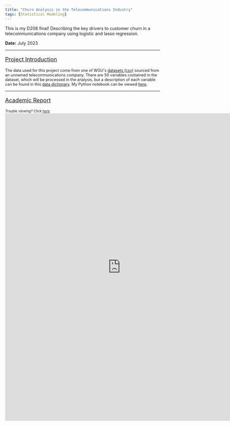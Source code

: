 ```yaml
---
title: "Churn Analysis in the Telecommunications Industry"
tags: [Statistical Modeling]
---
```


This is my D208 final! Describing the key drivers to customer churn in a telecommunications company using 
logistic and lasso regression.

<span style="font-weight:bold;">Date:</span> July 2023

---

<p style="font-size:130%; text-decoration:underline;">Project Introduction</p>
<p style="font-size:90%;">
The data used for this project come from one of WGU's <a href="https://cbhorton6819.github.io/project_files/churn_analysis/churn_clean.csv" download>datasets (csv)</a> sourced from an unnamed telecommunications company. There are 50 variables contained in the dataset, which will be processed in the analysis, but a description of each variable can be found in this <a href="https://cbhorton6819.github.io/project_files/churn_analysis/dictionary.pdf" target="_blank">data dictionary</a>. My Python notebook can be viewed <a href="https://nbviewer.org/urls/cbhorton6819.github.io/project_files/churn_analysis/churn_analysis.ipynb" target="_blank">here</a>.
</p>

---

<p style="font-size:130%; text-decoration:underline;">Academic Report</p>
<span style="font-style: italic; font-size: 80%;">Trouble viewing? Click <a href="https://cbhorton6819.github.io/project_files/churn_analysis/report.pdf" target="_blank">here</a></span>
<iframe frameborder="0" scrolling="no" width="750" height="1000" src="https://cbhorton6819.github.io/project_files/churn_analysis/report.pdf#zoom=90"> </iframe>